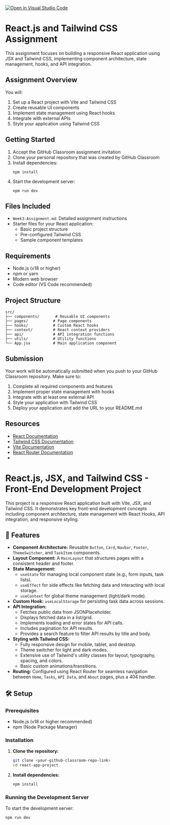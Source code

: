 [![Open in Visual Studio Code](https://classroom.github.com/assets/open-in-vscode-2e0aaae1b6195c2367325f4f02e2d04e9abb55f0b24a779b69b11b9e10269abc.svg)](https://classroom.github.com/online_ide?assignment_repo_id=19862992&assignment_repo_type=AssignmentRepo)
# React.js and Tailwind CSS Assignment

This assignment focuses on building a responsive React application using JSX and Tailwind CSS, implementing component architecture, state management, hooks, and API integration.

## Assignment Overview

You will:
1. Set up a React project with Vite and Tailwind CSS
2. Create reusable UI components
3. Implement state management using React hooks
4. Integrate with external APIs
5. Style your application using Tailwind CSS

## Getting Started

1. Accept the GitHub Classroom assignment invitation
2. Clone your personal repository that was created by GitHub Classroom
3. Install dependencies:
   ```
   npm install
   ```
4. Start the development server:
   ```
   npm run dev
   ```

## Files Included

- `Week3-Assignment.md`: Detailed assignment instructions
- Starter files for your React application:
  - Basic project structure
  - Pre-configured Tailwind CSS
  - Sample component templates

## Requirements

- Node.js (v18 or higher)
- npm or yarn
- Modern web browser
- Code editor (VS Code recommended)

## Project Structure

```
src/
├── components/       # Reusable UI components
├── pages/           # Page components
├── hooks/           # Custom React hooks
├── context/         # React context providers
├── api/             # API integration functions
├── utils/           # Utility functions
└── App.jsx          # Main application component
```

## Submission

Your work will be automatically submitted when you push to your GitHub Classroom repository. Make sure to:

1. Complete all required components and features
2. Implement proper state management with hooks
3. Integrate with at least one external API
4. Style your application with Tailwind CSS
5. Deploy your application and add the URL to your README.md

## Resources

- [React Documentation](https://react.dev/)
- [Tailwind CSS Documentation](https://tailwindcss.com/docs)
- [Vite Documentation](https://vitejs.dev/guide/)
- [React Router Documentation](https://reactrouter.com/)
- 



# React.js, JSX, and Tailwind CSS - Front-End Development Project

This project is a responsive React application built with Vite, JSX, and Tailwind CSS. It demonstrates key front-end development concepts including component architecture, state management with React Hooks, API integration, and responsive styling.

## 🚀 Features

* **Component Architecture:** Reusable `Button`, `Card`, `Navbar`, `Footer`, `ThemeSwitcher`, and `TaskItem` components.
* **Layout Component:** A `MainLayout` that structures pages with a consistent header and footer.
* **State Management:**
    * `useState` for managing local component state (e.g., form inputs, task lists).
    * `useEffect` for side effects like fetching data and interacting with local storage.
    * `useContext` for global theme management (light/dark mode).
* **Custom Hook:** `useLocalStorage` for persisting task data across sessions.
* **API Integration:**
    * Fetches public data from JSONPlaceholder.
    * Displays fetched data in a list/grid.
    * Implements loading and error states for API calls.
    * Includes pagination for API results.
    * Provides a search feature to filter API results by title and body.
* **Styling with Tailwind CSS:**
    * Fully responsive design for mobile, tablet, and desktop.
    * Theme switcher for light and dark modes.
    * Extensive use of Tailwind's utility classes for layout, typography, spacing, and colors.
    * Basic custom animations/transitions.
* **Routing:** Configured using React Router for seamless navigation between `Home`, `Tasks`, `API Data`, and `About` pages, plus a 404 handler.

## 🛠️ Setup

### Prerequisites

* Node.js (v18 or higher recommended)
* npm (Node Package Manager)

### Installation

1.  **Clone the repository:**

    ```bash
    git clone <your-github-classroom-repo-link>
    cd react-app-project
    ```

2.  **Install dependencies:**

    ```bash
    npm install
    ```

### Running the Development Server

To start the development server:

```bash
npm run dev
